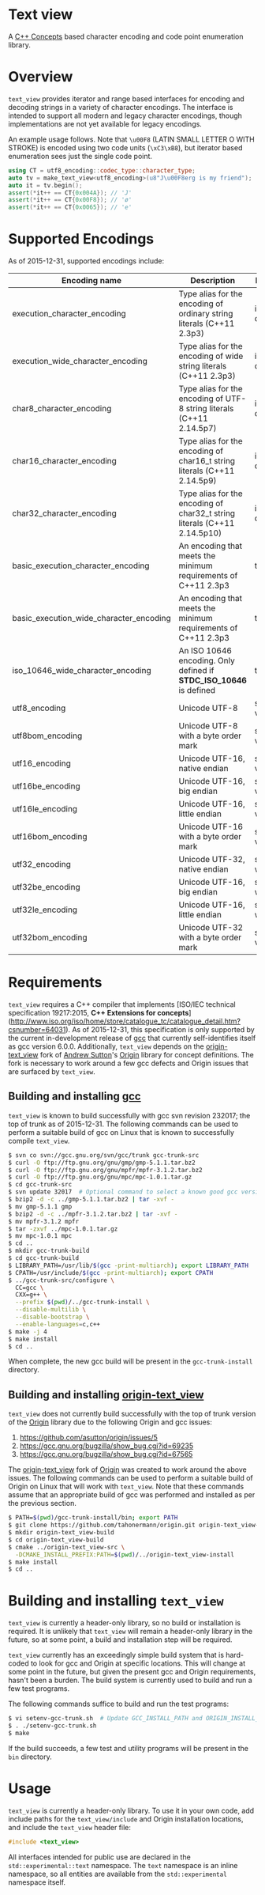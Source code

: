 # Text view
A [C++ Concepts](http://www.iso.org/iso/home/store/catalogue_tc/catalogue_detail.htm?csnumber=64031)
based character encoding and code point enumeration library.

# Overview
`text_view` provides iterator and range based interfaces for encoding and decoding
strings in a variety of character encodings.  The interface is intended to support
all modern and legacy character encodings, though implementations are not yet
available for legacy encodings.

An example usage follows.  Note that `\u00F8` (LATIN SMALL LETTER O WITH STROKE)
is encoded using two code units (`\xC3\xB8`), but iterator based enumeration sees
just the single code point.

```C++
using CT = utf8_encoding::codec_type::character_type;
auto tv = make_text_view<utf8_encoding>(u8"J\u00F8erg is my friend");
auto it = tv.begin();
assert(*it++ == CT{0x004A}); // 'J'
assert(*it++ == CT{0x00F8}); // 'ø'
assert(*it++ == CT{0x0065}); // 'e'
```

# Supported Encodings
As of 2015-12-31, supported encodings include:

Encoding name | Description | Encoding type
------------- | ----------- | -------------
execution_character_encoding | Type alias for the encoding of ordinary string literals (C++11 2.3p3) | implementation defined
execution_wide_character_encoding | Type alias for the encoding of wide string literals (C++11 2.3p3) | implementation defined
char8_character_encoding | Type alias for the encoding of UTF-8 string literals (C++11 2.14.5p7) | implementation defined
char16_character_encoding | Type alias for the encoding of char16_t string literals (C++11 2.14.5p9) | implementation defined
char32_character_encoding | Type alias for the encoding of char32_t string literals (C++11 2.14.5p10) | implementation defined
basic_execution_character_encoding | An encoding that meets the minimum requirements of C++11 2.3p3 | trivial
basic_execution_wide_character_encoding | An encoding that meets the minimum requirements of C++11 2.3p3 | trivial
iso_10646_wide_character_encoding | An ISO 10646 encoding.  Only defined if __STDC_ISO_10646__ is defined | trivial
utf8_encoding | Unicode UTF-8 | stateless, variable width
utf8bom_encoding | Unicode UTF-8 with a byte order mark | stateful, variable width
utf16_encoding | Unicode UTF-16, native endian | stateless, variable width
utf16be_encoding | Unicode UTF-16, big endian | stateless, variable width
utf16le_encoding | Unicode UTF-16, little endian | stateless, variable width
utf16bom_encoding | Unicode UTF-16 with a byte order mark | stateful, variable width
utf32_encoding | Unicode UTF-32, native endian | stateless, fixed width
utf32be_encoding | Unicode UTF-16, big endian | stateless, fixed width
utf32le_encoding | Unicode UTF-16, little endian | stateless, fixed width
utf32bom_encoding | Unicode UTF-32 with a byte order mark | stateful, variable width

# Requirements
`text_view` requires a C++ compiler that implements [ISO/IEC technical specification
19217:2015, **C++ Extensions for concepts**]
(http://www.iso.org/iso/home/store/catalogue_tc/catalogue_detail.htm?csnumber=64031).
As of 2015-12-31, this specification is only supported by the current in-development
release of [gcc](https://gcc.gnu.org) that currently self-identifies itself as gcc
version 6.0.0.  Additionally, `text_view` depends on the
[origin-text_view](https://github.com/tahonermann/origin) fork of
[Andrew Sutton](https://github.com/asutton)'s [Origin](http://asutton.github.io/origin/)
library for concept definitions.  The fork is necessary to work around a few
gcc defects and Origin issues that are surfaced by `text_view`.

## Building and installing [gcc](https://gcc.gnu.org)
`text_view` is known to build successfully with gcc svn revision 232017; the top of
trunk as of 2015-12-31.  The following commands can be used to perform a suitable build
of gcc on Linux that is known to successfully compile `text_view`.

```sh
$ svn co svn://gcc.gnu.org/svn/gcc/trunk gcc-trunk-src
$ curl -O ftp://ftp.gnu.org/gnu/gmp/gmp-5.1.1.tar.bz2
$ curl -O ftp://ftp.gnu.org/gnu/mpfr/mpfr-3.1.2.tar.bz2
$ curl -O ftp://ftp.gnu.org/gnu/mpc/mpc-1.0.1.tar.gz
$ cd gcc-trunk-src
$ svn update 32017  # Optional command to select a known good gcc version
$ bzip2 -d -c ../gmp-5.1.1.tar.bz2 | tar -xvf -
$ mv gmp-5.1.1 gmp
$ bzip2 -d -c ../mpfr-3.1.2.tar.bz2 | tar -xvf -
$ mv mpfr-3.1.2 mpfr
$ tar -zxvf ../mpc-1.0.1.tar.gz
$ mv mpc-1.0.1 mpc
$ cd ..
$ mkdir gcc-trunk-build
$ cd gcc-trunk-build
$ LIBRARY_PATH=/usr/lib/$(gcc -print-multiarch); export LIBRARY_PATH
$ CPATH=/usr/include/$(gcc -print-multiarch); export CPATH
$ ../gcc-trunk-src/configure \
  CC=gcc \
  CXX=g++ \
  --prefix $(pwd)/../gcc-trunk-install \
  --disable-multilib \
  --disable-bootstrap \
  --enable-languages=c,c++
$ make -j 4
$ make install
$ cd ..
```

When complete, the new gcc build will be present in the `gcc-trunk-install` directory.

## Building and installing [origin-text_view](https://github.com/tahonermann/origin)
`text_view` does not currently build successfully with the top of trunk version of the
[Origin](http://asutton.github.io/origin/) library due to the following Origin and
gcc issues:

1. https://github.com/asutton/origin/issues/5
2. https://gcc.gnu.org/bugzilla/show_bug.cgi?id=69235
3. https://gcc.gnu.org/bugzilla/show_bug.cgi?id=67565

The [origin-text_view](https://github.com/tahonermann/origin) fork of
[Origin](http://asutton.github.io/origin) was created to work around the above
issues.  The following commands can be used to perform a suitable build of Origin
on Linux that will work with `text_view`.  Note that these commands assume that
an appropriate build of gcc was performed and installed as per the previous
section.

```sh
$ PATH=$(pwd)/gcc-trunk-install/bin; export PATH
$ git clone https://github.com/tahonermann/origin.git origin-text_view-src
$ mkdir origin-text_view-build
$ cd origin-text_view-build
$ cmake ../origin-text_view-src \
  -DCMAKE_INSTALL_PREFIX:PATH=$(pwd)/../origin-text_view-install
$ make install
$ cd ..
```

# Building and installing `text_view`
`text_view` is currently a header-only library, so no build or installation is required.
It is unlikely that `text_view` will remain a header-only library in the future, so at
some point, a build and installation step will be required.

`text_view` currently has an exceedingly simple build system that is hard-coded to look
for gcc and Origin at specific locations.  This will change at some point in the future,
but given the present gcc and Origin requirements, hasn't been a burden.  The build
system is currently used to build and run a few test programs.

The following commands suffice to build and run the test programs:

```sh
$ vi setenv-gcc-trunk.sh  # Update GCC_INSTALL_PATH and ORIGIN_INSTALL_PATH.
$ . ./setenv-gcc-trunk.sh
$ make
```

If the build succeeds, a few test and utility programs will be present in the `bin`
directory.

# Usage
`text_view` is currently a header-only library.  To use it in your own code, add include
paths for the `text_view/include` and Origin installation locations, and include the
`text_view` header file:

```C++
#include <text_view>
```

All interfaces intended for public use are declared in the `std::experimental::text`
namespace.  The `text` namespace is an inline namespace, so all entities are available
from the `std::experimental` namespace itself.
